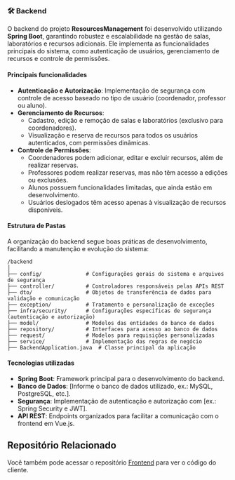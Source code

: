 
### 🛠️ Backend

O backend do projeto **ResourcesManagement** foi desenvolvido utilizando **Spring Boot**, garantindo robustez e escalabilidade na gestão de salas, laboratórios e recursos adicionais. Ele implementa as funcionalidades principais do sistema, como autenticação de usuários, gerenciamento de recursos e controle de permissões.

#### **Principais funcionalidades**  
- **Autenticação e Autorização**: Implementação de segurança com controle de acesso baseado no tipo de usuário (coordenador, professor ou aluno).  
- **Gerenciamento de Recursos**:  
  - Cadastro, edição e remoção de salas e laboratórios (exclusivo para coordenadores).  
  - Visualização e reserva de recursos para todos os usuários autenticados, com permissões dinâmicas.  
- **Controle de Permissões**:  
  - Coordenadores podem adicionar, editar e excluir recursos, além de realizar reservas.  
  - Professores podem realizar reservas, mas não têm acesso a edições ou exclusões.  
  - Alunos possuem funcionalidades limitadas, que ainda estão em desenvolvimento.  
  - Usuários deslogados têm acesso apenas à visualização de recursos disponíveis.  

#### **Estrutura de Pastas**
A organização do backend segue boas práticas de desenvolvimento, facilitando a manutenção e evolução do sistema:  

```plaintext
/backend  
│  
├── config/              # Configurações gerais do sistema e arquivos de segurança  
├── controller/          # Controladores responsáveis pelas APIs REST  
├── dto/                 # Objetos de transferência de dados para validação e comunicação  
├── exception/           # Tratamento e personalização de exceções  
├── infra/security/      # Configurações específicas de segurança (autenticação e autorização)  
├── model/               # Modelos das entidades do banco de dados  
├── repository/          # Interfaces para acesso ao banco de dados  
├── request/             # Modelos para requisições personalizadas  
├── service/             # Implementação das regras de negócio  
├── BackendApplication.java  # Classe principal da aplicação  
```  

#### **Tecnologias utilizadas**
- **Spring Boot**: Framework principal para o desenvolvimento do backend.  
- **Banco de Dados**: [Informe o banco de dados utilizado, ex.: MySQL, PostgreSQL, etc.].  
- **Segurança**: Implementação de autenticação e autorização com [ex.: Spring Security e JWT].  
- **API REST**: Endpoints organizados para facilitar a comunicação com o frontend em Vue.js.  

## Repositório Relacionado

Você também pode acessar o repositório [Frontend](https://github.com/rma98/resourcesManagement.git) para ver o código do cliente.
